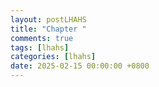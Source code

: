 ```yaml
---
layout: postLHAHS
title: "Chapter "
comments: true
tags: [lhahs]
categories: [lhahs]
date: 2025-02-15 00:00:00 +0800
---
```



